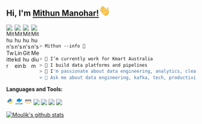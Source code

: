 ## Hi, I'm [Mithun Manohar!](https:www.google.com)<img src="https://raw.githubusercontent.com/ABSphreak/ABSphreak/master/gifs/Hi.gif" width="30px">

<a href="https://twitter.com/mithunmanohar_">
  <img align="left" alt="Mithun's Twitter" width="22px" src="https://cdn.jsdelivr.net/npm/simple-icons@v3/icons/twitter.svg" />
</a>

<a href="https://www.linkedin.com/in/mithunmanohar/">
  <img align="left" alt="Mithun's Linkdein" width="22px" src="https://cdn.jsdelivr.net/npm/simple-icons@v3/icons/linkedin.svg" />
</a>

<a href="https://github.com/mithunmanohar">
  <img align="left" alt="Mithun's Github" width="22px" src="https://cdn.jsdelivr.net/npm/simple-icons@v3/icons/github.svg" />
</a>
<a href="https://medium.com/@mithunmanohar">
  <img align="left" alt="Mithun's Medium" width="22px" src="https://cdn.jsdelivr.net/npm/simple-icons@v3/icons/medium.svg" />
</a>

<br/>
<br/>

<!-- **About Me :** -->

```bash
> Mithun --info 👨

> 🔭 I’m currently work for Kmart Australia
> 🌱 I build data platforms and pipelines
> 🌱 I'm passionate about data engineering, analytics, clean code
> 💬 Ask me about data engineering, kafka, tech, productivity
```


<!-- **Love For Community:** -->


**Languages and Tools:**

<code><img height="20" src="https://raw.githubusercontent.com/github/explore/80688e429a7d4ef2fca1e82350fe8e3517d3494d/topics/python/python.png"></code>
<code><img height="20" src="https://raw.githubusercontent.com/github/explore/80688e429a7d4ef2fca1e82350fe8e3517d3494d/topics/docker/docker.png"></code>
<code><img height="20" src="https://raw.githubusercontent.com/github/explore/80688e429a7d4ef2fca1e82350fe8e3517d3494d/topics/aws/aws.png"></code>
<code><img height="20" src="https://github.com/mithunmanohar/stack-icons/blob/master/logos/kafka-icon.svg"></code>
<code><img height="20" src="https://github.com/mithunmanohar/stack-icons/blob/master/logos/airflow.svg"></code>
<code><img height="20" src="https://github.com/mithunmanohar/stack-icons/blob/master/logos/elasticsearch.svg"></code>
<code><img height="20" src="https://github.com/mithunmanohar/stack-icons/blob/master/logos/kibana.svg"></code>

[![Moulik's github stats](https://github-readme-stats.vercel.app/api?username=mithunmanohar&show_icons=true&count_private=true)](https://github.com/mithunmanohar)

